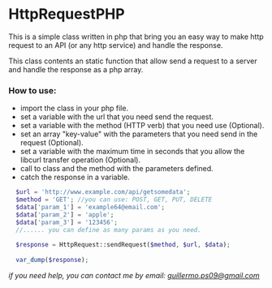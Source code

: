 # HttpRequestPHP
This is a simple class written in php that bring you an easy way to make http request to an API (or any http service) and handle the response.

This class contents an static function that allow send a request to a server and handle the response as a php array.

### How to use:
* import the class in your php file.
* set a variable with the url that you need send the request.
* set a variable with the method (HTTP verb) that you need use (Optional).
* set an array "key-value" with the parameters that you need send in the request (Optional).
* set a variable with the maximum time in seconds that you allow the libcurl transfer operation (Optional).
* call to class and the method with the parameters defined.
* catch the response in a variable.

```php
  $url = 'http://www.example.com/api/getsomedata';
  $method = 'GET'; //you can use: POST, GET, PUT, DELETE
  $data['param_1'] = 'example64@email.com';
  $data['param_2'] = 'apple';
  $data['param_3'] = '123456';
  //...... you can define as many params as you need.
  
  $response = HttpRequest::sendRequest($method, $url, $data);
  
  var_dump($response);
```

*if you need help, you can contact me by email: guillermo.ps09@gmail.com*
